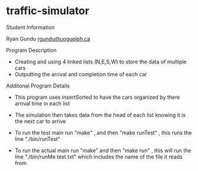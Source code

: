 # traffic-simulator

Student Information

Ryan Gundu
rgundu@uoguelph.ca

Program Description

- Creating and using 4 linked lists (N,E,S,W) to store the data of multiple cars
- Outputting the arrival and completion time of each car

Additonal Program  Details

- This program uses insertSorted to have the cars organized by there arrival time in each list
- The simulation then takes data from the head of each list knowing it is the next car to arrive

- To run the test main run "make" , and then "make runTest" , this runs the 
line "./bin/runTest"

- To run the actual main run "make" and then "make run" , this will run 
the line "./bin/runMe test.txt" which includes the name of the file it reads from
